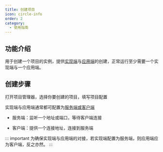 ```yaml
---
title: 创建项目
icon: circle-info
order: 2
category:
  - 使用指南
---
```


## 功能介绍

用于创建一个项目的实例，提供[实现端](../../dev/design.md#philia-实现端-implementation)与[应用端](../../dev/design.md#philia-应用端-application)的创建，正常运行至少需要一个实现端与一个应用端。

## 创建步骤

打开项目管理器，选择你要创建的项目，填写项目配置

实现端与应用端通常都可配置为[服务端或客户端](../../dev/design.md#客户端-服务器架构-cs)

- 服务端：监听一个地址或端口，等待客户端连接

- 客户端：提供一个连接地址，连接到服务端

::: important
为确保实现端与应用端的对接，若实现端配置为服务端，则应用端应为客户端，反之亦然。
:::

